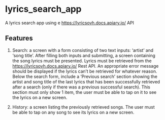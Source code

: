 # lyrics_search_app

A lyrics search app using e https://lyricsovh.docs.apiary.io/ API

## Features

1. Search: a screen with a form consisting of two text inputs: ‘artist’ and ‘song title’.
After filling both inputs and submitting, a screen containing the song lyrics must
be presented.
Lyrics must be retrieved from the https://lyricsovh.docs.apiary.io/ Rest API.
An appropriate error message should be displayed if the lyrics can’t be retrieved
for whatever reason.
Below the search form, include a ‘Previous search’ section showing the artist and
song title of the last lyrics that has been successfully retrieved after a search
(only if there was a previous successful search). This section must only show 1
item, the user must be able to tap on it to see the lyrics on a new screen.

2. History: a screen listing the previously retrieved songs. The user must be able to
tap on any song to see its lyrics on a new screen.
